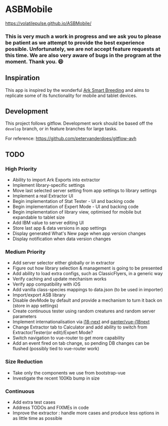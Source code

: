 # ASBMobile
https://volatilepulse.github.io/ASBMobile/

### This is very much a work in progress and we ask you to please be patient as we attempt to provide the best experience possible. Unfortunately, we are not accept feature requests at this time. We are also very aware of bugs in the program at the moment. Thank you. :smile:

## Inspiration

This app is inspired by the wonderful [Ark Smart Breeding](https://github.com/cadon/ARKStatsExtractor) and aims to replicate some of its functionality for mobile and tablet devices.

## Development

This project follows gitflow. Development work should be based off the `develop` branch, or in feature branches for large tasks.

For reference: <https://github.com/petervanderdoes/gitflow-avh>

## TODO

### High Priority
- Ability to import Ark Exports into extractor
- Implement library-specific settings
- Move last selected server setting from app settings to library settings
- Implement a real Extractor UI
- Begin implementation of Stat Tester - UI and backing code
- Begin implementation of Expert Mode - UI and backing code
- Begin implementation of library view, optimised for mobile but expandable to tablet size
- Add IBM value to server editing UI
- Store last app & data versions in app settings
- Display generated What's New page when app version changes
- Display notification when data version changes

### Medium Priority
- Add server selector either globally or in extractor
- Figure out how library selection & management is going to be presented
- Add ability to load extra configs, such as ClassicFlyers, in a generic way
- Verify caching and update mechanism works
- Verify app compatibility with iOS
- Add vanilla class-species mappings to data.json (to be used in importer)
- Import/export ASB library
- Disable devMode by default and provide a mechanism to turn it back on (store in app settings)
- Create continuous tester using random creatures and random server parameters
- Implement internationalisation via [i18-next](i18next.com) and [panter/vue-i18next](https://github.com/panter/vue-i18next)
- Change Extractor tab to Calculator and add ability to switch from Extractor/Tester(or edit)/Expert Mode?
- Switch navigation to vue-router to get more capability
- Add an event fired on tab change, so pending DB changes can be flushed (possibly tied to vue-router work)

### Size Reduction
- Take only the components we use from bootstrap-vue
- Investigate the recent 100Kb bump in size

### Continuous
- Add extra test cases
- Address TODOs and FIXMEs in code
- Improve the extractor : handle more cases and produce less options in as little time as possible
